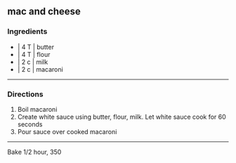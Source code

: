 ## mac and cheese

### Ingredients

* | 4 T | butter
* | 4 T | flour
* | 2 c | milk
* | 2 c | macaroni

---

### Directions

1. Boil macaroni
1. Create white sauce using butter, flour, milk. Let white sauce cook for 60 seconds
1. Pour sauce over cooked macaroni

---

Bake 1/2 hour, 350


